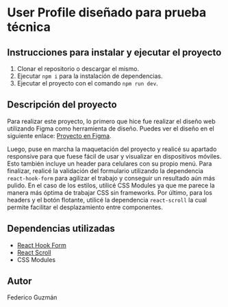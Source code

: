 # User Profile diseñado para prueba técnica

## Instrucciones para instalar y ejecutar el proyecto

1. Clonar el repositorio o descargar el mismo.
2. Ejecutar `npm i` para la instalación de dependencias.
3. Ejecutar el proyecto con el comando `npm run dev`.

## Descripción del proyecto

Para realizar este proyecto, lo primero que hice fue realizar el diseño web utilizando Figma como herramienta de diseño. Puedes ver el diseño en el siguiente enlace: [Proyecto en Figma](https://www.figma.com/design/FVGfWkMvkUx2MtYXurEPFK/Perfil-de-usuario---Prueba-T%C3%A9cnica?node-id=0-1&t=C1aG6SP4v15ytnD2-1).

Luego, puse en marcha la maquetación del proyecto y realicé su apartado responsive para que fuese fácil de usar y visualizar en dispositivos móviles. Esto también incluye un header para celulares con su propio menú. Para finalizar, realicé la validación del formulario utilizando la dependencia `react-hook-form` para agilizar el trabajo y conseguir un resultado aún más pulido. En el caso de los estilos, utilicé CSS Modules ya que me parece la manera más óptima de trabajar CSS sin frameworks. Por último, para los headers y el botón flotante, utilicé la dependencia `react-scroll` la cual permite facilitar el desplazamiento entre componentes.

## Dependencias utilizadas

- [React Hook Form](https://react-hook-form.com/)
- [React Scroll](https://www.npmjs.com/package/react-scroll)
- CSS Modules

## Autor

Federico Guzmán
